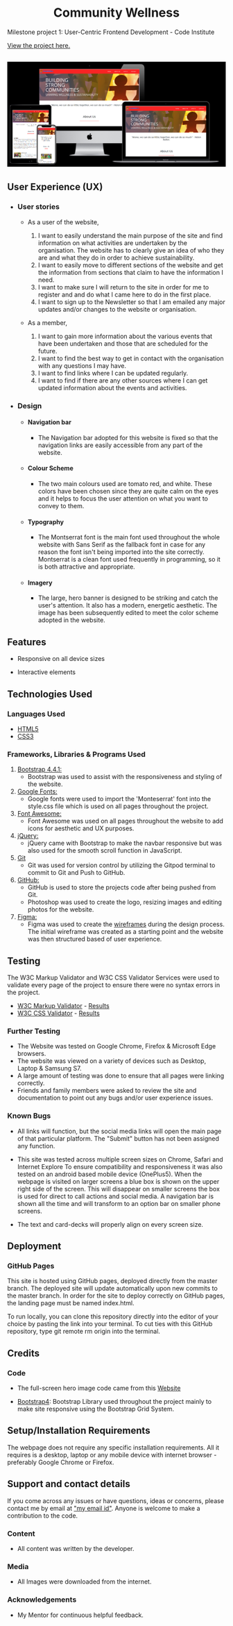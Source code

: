 <h1 align="center">Community Wellness</h1>

Milestone project 1: User-Centric Frontend Development - Code Institute

[View the project here.](https://johnnyferns14.github.io/my-first-project/)



<h2 align="center"><img src="./assets/images/CommunityWellnessMock.png"></h2>

## User Experience (UX)

-   ### User stories

    -   As a user of the website,
        1. I want to easily understand the main purpose of the site and find information on what activities are undertaken by the organisation. The website has to clearly give an idea of who they are and what they do in order to achieve sustainability.
        2. I want to easily move to different sections of the website and get the information from sections that claim to have the information I need.
        3. I want to make sure I will return to the site in order for me to register and and do what I came here to do in the first place.
        4. I want to sign up to the Newsletter so that I am emailed any major updates and/or changes to the website or organisation.

    -   As a member,
        1. I want to gain more information about the various events that have been undertaken and those that are scheduled for the future.
        2. I want to find the best way to get in contact with the organisation with any questions I may have.
        3. I want to find links where I can be updated regularly.
        4. I want to find if there are any other sources where I can get updated information about the events and activities.

-   ### Design
    - #### Navigation bar
        - The Navigation bar adopted for this website is fixed so that the navigation links are easily accessible from any part of the website.  
    -   #### Colour Scheme
        -   The two main colours used are tomato red, and white. These colors have been chosen since they are quite calm on the eyes and it helps to focus the user attention on what you want to convey to them.
    -   #### Typography
        -   The Montserrat font is the main font used throughout the whole website with Sans Serif as the fallback font in case for any reason the font isn't being imported into the site correctly. Montserrat is a clean font used frequently in programming, so it is both attractive and appropriate.
    -   #### Imagery
        -   The large, hero banner is designed to be striking and catch the user's attention. It also has a modern, energetic aesthetic. The image has been subsequently edited to meet the color scheme adopted in the website.



## Features

-   Responsive on all device sizes

-   Interactive elements

## Technologies Used

### Languages Used

-   [HTML5](https://en.wikipedia.org/wiki/HTML5)
-   [CSS3](https://en.wikipedia.org/wiki/Cascading_Style_Sheets)

### Frameworks, Libraries & Programs Used

1. [Bootstrap 4.4.1:](https://getbootstrap.com/docs/4.4/getting-started/introduction/)
    - Bootstrap was used to assist with the responsiveness and styling of the website.
1. [Google Fonts:](https://fonts.google.com/)
    - Google fonts were used to import the 'Monteserrat' font into the style.css file which is used on all pages throughout the project.
1. [Font Awesome:](https://fontawesome.com/)
    - Font Awesome was used on all pages throughout the website to add icons for aesthetic and UX purposes.
1. [jQuery:](https://jquery.com/)
    - jQuery came with Bootstrap to make the navbar responsive but was also used for the smooth scroll function in JavaScript.
1. [Git](https://git-scm.com/)
    - Git was used for version control by utilizing the Gitpod terminal to commit to Git and Push to GitHub.
1. [GitHub:](https://github.com/)
    - GitHub is used to store the projects code after being pushed from Git.
    - Photoshop was used to create the logo, resizing images and editing photos for the website.
1. [Figma:](https://figma.com/)
    - Figma was used to create the [wireframes](https://www.figma.com/file/d2LUr02eNJamgRxfjXtI28/Untitled?node-id=0%3A1) during the design process. The initial wireframe was created as a starting point and the website was then structured based of user experience.

## Testing

The W3C Markup Validator and W3C CSS Validator Services were used to validate every page of the project to ensure there were no syntax errors in the project.

-   [W3C Markup Validator](https://jigsaw.w3.org/css-validator/#validate_by_input) - [Results](https://github.com/)
-   [W3C CSS Validator](https://jigsaw.w3.org/css-validator/#validate_by_input) - [Results](https://github.com/)

### Further Testing

-   The Website was tested on Google Chrome, Firefox & Microsoft Edge browsers.
-   The website was viewed on a variety of devices such as Desktop, Laptop & Samsung S7.
-   A large amount of testing was done to ensure that all pages were linking correctly.
-   Friends and family members were asked to review the site and documentation to point out any bugs and/or user experience issues.

### Known Bugs

- All links will function, but the social media links will open the main page of that particular platform. The "Submit" button has not been assigned any function.

- This site was tested across multiple screen sizes on Chrome, Safari and Internet Explore To ensure compatibility and responsiveness it was also tested on an android based mobile device (OnePlus5). When the webpage is visited on larger screens a blue box is shown on the upper right side of the screen. This will disappear on smaller screens the box is used for direct to call actions and social media. A navigation bar is shown all the time and will transform to an option bar on smaller phone screens.

- The text and card-decks will properly align on every screen size.

## Deployment

### GitHub Pages

This site is hosted using GitHub pages, deployed directly from the master branch. The deployed site will update automatically upon new commits to the master branch. In order for the site to deploy correctly on GitHub pages, the landing page must be named index.html.

To run locally, you can clone this repository directly into the editor of your choice by pasting the link into your terminal. To cut ties with this GitHub repository, type git remote rm origin into the terminal.

## Credits

### Code

-   The full-screen hero image code came from this [Website](http://lauradunkley.com)

-   [Bootstrap4](https://getbootstrap.com/docs/4.4/getting-started/introduction/): Bootstrap Library used throughout the project mainly to make site responsive using the Bootstrap Grid System.



## Setup/Installation Requirements

The webpage does not require any specific installation requirements. All it requires is a desktop, laptop or any mobile device with internet browser - preferably Google Chrome or Firefox.

## Support and contact details

If you come across any issues or have questions, ideas or concerns, please contact me by email at ["my email id"](johnnyferns@gmail.com).  Anyone is welcome to make a contribution to the code.

### Content

-   All content was written by the developer.


### Media

-   All Images were downloaded from the internet.

### Acknowledgements

-   My Mentor for continuous helpful feedback.


